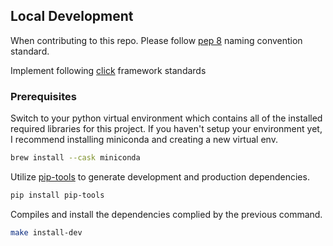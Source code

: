 ## Local Development

When contributing to this repo. Please follow [pep 8](https://peps.python.org/pep-0008/) naming convention standard. 

Implement following [click](https://click.palletsprojects.com/en/8.1.x/) framework standards

### Prerequisites

Switch to your python virtual environment which contains all of the installed required libraries for this project. If you haven't setup your environment yet, I recommend installing miniconda and creating a new virtual env.

```sh
brew install --cask miniconda
```

Utilize [pip-tools](https://github.com/jazzband/pip-tools) to generate development and production dependencies.

```sh
pip install pip-tools
```

Compiles and install the dependencies complied by the previous command.

```sh
make install-dev
```
